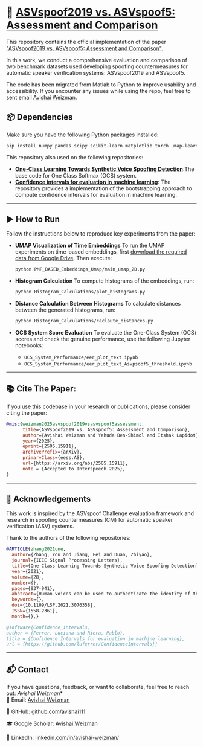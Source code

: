 # 📄 [ASVspoof2019 vs. ASVspoof5: Assessment and Comparison](https://arxiv.org/abs/2505.15911)


This repository contains the official implementation of the paper ["ASVspoof2019 vs. ASVspoof5: Assessment and Comparison"](https://arxiv.org/abs/2505.15911).

In this work, we conduct a comprehensive evaluation and comparison of two benchmark datasets used developing spoofing countermeasures for automatic speaker verification systems: ASVspoof2019 and ASVspoof5. 

The code has been migrated from Matlab to Python to improve usability and accessibility. If you encounter any issues while using the repo, feel free to sent email [Avishai Weizman](mailto:wavishay@post.bgu.ac.il).
## 📦 Dependencies

Make sure you have the following Python packages installed:

```bash
pip install numpy pandas scipy scikit-learn matplotlib torch umap-learn confidence_intervals scipy openpyxl 
```

This repository also used on the following repositories:

* [**One-Class Learning Towards Synthetic Voice Spoofing Detection**](https://github.com/yzyouzhang/AIR-ASVspoof):The base code for One Class Softmax (OCS) system. 
* [**Confidence intervals for evaluation in machine learning**](https://github.com/luferrer/ConfidenceIntervals): The repository provides a implementation of the bootstrapping approach to compute confidence intervals for evaluation in machine learning. 

---

## ▶️ How to Run

Follow the instructions below to reproduce key experiments from the paper:

* **UMAP Visualization of Time Embeddings**
  To run the UMAP experiments on time-based embeddings, first [download the required data from Google Drive](https://drive.google.com/file/d/1TTY5BggaaUn4laQr2TmefT_83FoJBaf7/view?usp=drive_link). Then execute:

  ```bash
  python PMF_BASED_Embeddings_Umap/main_umap_2D.py
  ```

* **Histogram Calculation**
  To compute histograms of the embeddings, run:

  ```bash
  python Histogram_Calculations/plot_histograms.py
  ```

* **Distance Calculation Between Histograms**
  To calculate distances between the generated histograms, run:

  ```bash
  python Histogram_Calculations/caclaute_distances.py
  ```

* **OCS System Score Evaluation**
  To evaluate the One-Class System (OCS) scores and check the genuine performance, use the following Jupyter notebooks:

  * `OCS_System_Performance/eer_plot_text.ipynb`
  * `OCS_System_Performance/eer_plot_text_Asvpsoof5_threshold.ipynb`

---

## 📚 Cite The Paper:

If you use this codebase in your research or publications, please consider citing the paper:

```bibtex
@misc{weizman2025asvspoof2019vsasvspoof5assessment,
      title={ASVspoof2019 vs. ASVspoof5: Assessment and Comparison}, 
      author={Avishai Weizman and Yehuda Ben-Shimol and Itshak Lapidot},
      year={2025},
      eprint={2505.15911},
      archivePrefix={arXiv},
      primaryClass={eess.AS},
      url={https://arxiv.org/abs/2505.15911}, 
      note = {Accepted to Interspeech 2025},
}
```
---

## 🙌 Acknowledgements

This work is inspired by the ASVspoof Challenge evaluation framework and research in spoofing countermeasures (CM) for automatic speaker verification (ASV) systems.

Thank to the authors of the following repositories:

```bibtex
@ARTICLE{zhang2021one,
  author={Zhang, You and Jiang, Fei and Duan, Zhiyao},
  journal={IEEE Signal Processing Letters}, 
  title={One-Class Learning Towards Synthetic Voice Spoofing Detection}, 
  year={2021},
  volume={28},
  number={},
  pages={937-941},
  abstract={Human voices can be used to authenticate the identity of the speaker, but the automatic speaker verification (ASV) systems are vulnerable to voice spoofing attacks, such as impersonation, replay, text-to-speech, and voice conversion. Recently, researchers developed anti-spoofing techniques to improve the reliability of ASV systems against spoofing attacks. However, most methods encounter difficulties in detecting unknown attacks in practical use, which often have different statistical distributions from known attacks. Especially, the fast development of synthetic voice spoofing algorithms is generating increasingly powerful attacks, putting the ASV systems at risk of unseen attacks. In this work, we propose an anti-spoofing system to detect unknown synthetic voice spoofing attacks (i.e., text-to-speech or voice conversion) using one-class learning. The key idea is to compact the bona fide speech representation and inject an angular margin to separate the spoofing attacks in the embedding space. Without resorting to any data augmentation methods, our proposed system achieves an equal error rate (EER) of 2.19% on the evaluation set of ASVspoof 2019 Challenge logical access scenario, outperforming all existing single systems (i.e., those without model ensemble).},
  keywords={},
  doi={10.1109/LSP.2021.3076358},
  ISSN={1558-2361},
  month={},}
```

```bibtex
@software{Confidence_Intervals,
author = {Ferrer, Luciana and Riera, Pablo},
title = {Confidence Intervals for evaluation in machine learning},
url = {https://github.com/luferrer/ConfidenceIntervals}}
```
---

## 📬 Contact

If you have questions, feedback, or want to collaborate, feel free to reach out:
*Avishai Weizman**  
 📧 Email: [Avishai Weizman](mailto:wavishay@post.bgu.ac.il)  

 🔗 GitHub: [github.com/avishai111](https://github.com/avishai111)

 🎓 Google Scholar: [Avishai Weizman](https://scholar.google.com/citations?hl=iw&user=vWlnVpUAAAAJ)  
 
 💼 LinkedIn: [linkedin.com/in/avishai-weizman/](https://www.linkedin.com/in/avishai-weizman/)
 
